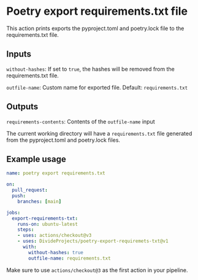 # Poetry export requirements.txt file

This action prints exports the pyproject.toml and poetry.lock file to the requirements.txt file.

## Inputs

`without-hashes`: If set to `true`, the hashes will be removed from the requirements.txt file.

`outfile-name`: Custom name for exported file. Default: `requirements.txt`

## Outputs
`requirements-contents`: Contents of the `outfile-name` input

The current working directory will have a `requirements.txt` file generated from the pyproject.toml and poetry.lock files.

## Example usage

```yaml
name: poetry export requirements.txt

on:
  pull_request:
  push:
    branches: [main]

jobs:
  export-requirements-txt:
    runs-on: ubuntu-latest
    steps:
    - uses: actions/checkout@v3
    - uses: DivideProjects/poetry-export-requiremets-txt@v1
      with:
        without-hashes: true
        outfile-name: requirements.txt
```

Make sure to use `actions/checkout@3` as the first action in your pipeline.
